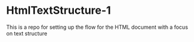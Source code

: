 # HtmlTextStructure-1
This is a repo for setting up the flow for the HTML document with a focus on text structure
